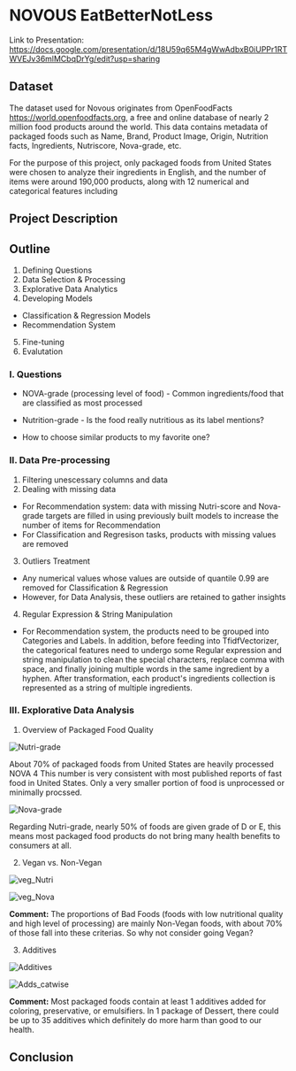 # NOVOUS EatBetterNotLess


Link to Presentation: https://docs.google.com/presentation/d/18U59q65M4gWwAdbxB0iUPPr1RTWVEJv36mlMCbqDrYg/edit?usp=sharing

## Dataset
The dataset used for Novous originates from OpenFoodFacts https://world.openfoodfacts.org, a free and online database of nearly 2 million food products around the world. This data contains metadata of packaged foods such as Name, Brand, Product Image, Origin, Nutrition facts, Ingredients, Nutriscore, Nova-grade, etc.

For the purpose of this project, only packaged foods from United States were chosen to analyze their ingredients in English, and the number of items were around 190,000 products, along with 12 numerical and categorical features including

## Project Description


## Outline
1. Defining Questions
2. Data Selection & Processing
3. Explorative Data Analytics
4. Developing Models
  - Classification & Regression Models
  - Recommendation System
5. Fine-tuning
6. Evalutation


### I. Questions 
- NOVA-grade (processing level of food) - Common ingredients/food that are classified as most processed

- Nutrition-grade - Is the food really nutritious as its label mentions?

- How to choose similar products to my favorite one?

### II. Data Pre-processing
1. Filtering unescessary columns and data
2. Dealing with missing data
  - For Recommendation system: data with missing Nutri-score and Nova-grade targets are filled in using previously built models to increase the number of items for Recommendation
  - For Classification and Regresison tasks, products with missing values are removed
3. Outliers Treatment
  - Any numerical values whose values are outside of quantile 0.99 are removed for Classification & Regression
  - However, for Data Analysis, these outliers are retained to gather insights
4. Regular Expression & String Manipulation
  - For Recommendation system, the products need to be grouped into Categories and Labels. In addition, before feeding into TfidfVectorizer, the categorical features need to undergo some Regular expression and string manipulation to clean the special characters, replace comma with space, and finally joining multiple words in the same ingredient by a hyphen. After transformation, each product's ingredients collection is represented as a string of multiple ingredients.

### III. Explorative Data Analysis

1. Overview of Packaged Food Quality

![Nutri-grade](https://raw.githubusercontent.com/thuminhle59/Novous_EatBetterNotLess/main/imgs/nutri.png)

About 70% of packaged foods from United States are heavily processed NOVA 4 This number is very consistent with most published reports of fast food in United States. Only a very smaller portion of food is unprocessed or minimally procssed.

![Nova-grade](https://raw.githubusercontent.com/thuminhle59/Novous_EatBetterNotLess/main/imgs/nova.png)

Regarding Nutri-grade, nearly 50% of foods are given grade of D or E, this means most packaged food products do not bring many health benefits to consumers at all.

2. Vegan vs. Non-Vegan 

![veg_Nutri](https://raw.githubusercontent.com/thuminhle59/Novous_EatBetterNotLess/main/imgs/veg_nutri.png)

![veg_Nova](https://raw.githubusercontent.com/thuminhle59/Novous_EatBetterNotLess/main/imgs/vegnova.png)

**Comment:** The proportions of Bad Foods (foods with low nutritional quality and high level of processing) are mainly Non-Vegan foods, with about 70% of those fall into these criterias. So why not consider going Vegan?

3. Additives

![Additives](https://raw.githubusercontent.com/thuminhle59/Novous_EatBetterNotLess/main/imgs/adds.png)

![Adds_catwise](https://raw.githubusercontent.com/thuminhle59/Novous_EatBetterNotLess/main/imgs/add_cat.png)

**Comment:** Most packaged foods contain at least 1 additives added for coloring, preservative, or emulsifiers. In 1 package of Dessert, there could be up to 35 additives which definitely do more harm than good to our health.

## Conclusion



